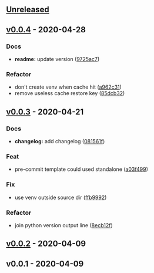 <a name="unreleased"></a>
## [Unreleased]


<a name="v0.0.4"></a>
## [v0.0.4] - 2020-04-28
### Docs
- **readme:** update version ([9725ac7](https://github.com/Trim21/azure-pipeline-templates/commit/9725ac7843927c99506b5327e861082ca6406967))

### Refactor
- don't create venv when cache hit ([a962c31](https://github.com/Trim21/azure-pipeline-templates/commit/a962c31272dfc5df0f63f7a692cdc7125c6cbe3b))
- remove useless cache restore key ([85dcb32](https://github.com/Trim21/azure-pipeline-templates/commit/85dcb32edf9827cd0e6d4ce7b0ba7a7e595f2dea))


<a name="v0.0.3"></a>
## [v0.0.3] - 2020-04-21
### Docs
- **changelog:** add changelog ([081561f](https://github.com/Trim21/azure-pipeline-templates/commit/081561ff1fd81c201b520eb7a7fda4b3d21a0ac1))

### Feat
- pre-commit template could used standalone ([a03f499](https://github.com/Trim21/azure-pipeline-templates/commit/a03f499016d94c3125ab263a8cca0f8055932e77))

### Fix
- use venv outside source dir ([ffb9992](https://github.com/Trim21/azure-pipeline-templates/commit/ffb9992a2b2947c296de790601a7bf49b6958a4d))

### Refactor
- join python version output line ([8ecb12f](https://github.com/Trim21/azure-pipeline-templates/commit/8ecb12f3c7169e2a8aaffa043d831c6ebeb7deef))


<a name="v0.0.2"></a>
## [v0.0.2] - 2020-04-09

<a name="v0.0.1"></a>
## v0.0.1 - 2020-04-09

[Unreleased]: https://github.com/Trim21/azure-pipeline-templates/compare/v0.0.4...HEAD
[v0.0.4]: https://github.com/Trim21/azure-pipeline-templates/compare/v0.0.3...v0.0.4
[v0.0.3]: https://github.com/Trim21/azure-pipeline-templates/compare/v0.0.2...v0.0.3
[v0.0.2]: https://github.com/Trim21/azure-pipeline-templates/compare/v0.0.1...v0.0.2

